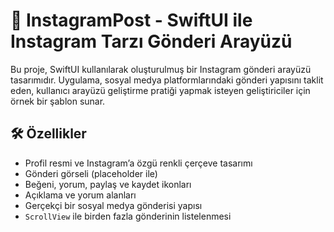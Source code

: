 # 📸 InstagramPost - SwiftUI ile Instagram Tarzı Gönderi Arayüzü

Bu proje, SwiftUI kullanılarak oluşturulmuş bir Instagram gönderi arayüzü tasarımıdır. Uygulama, sosyal medya platformlarındaki gönderi yapısını taklit eden, kullanıcı arayüzü geliştirme pratiği yapmak isteyen geliştiriciler için örnek bir şablon sunar.

## 🛠️ Özellikler

- Profil resmi ve Instagram’a özgü renkli çerçeve tasarımı
- Gönderi görseli (placeholder ile)
- Beğeni, yorum, paylaş ve kaydet ikonları
- Açıklama ve yorum alanları
- Gerçekçi bir sosyal medya gönderisi yapısı
- `ScrollView` ile birden fazla gönderinin listelenmesi
